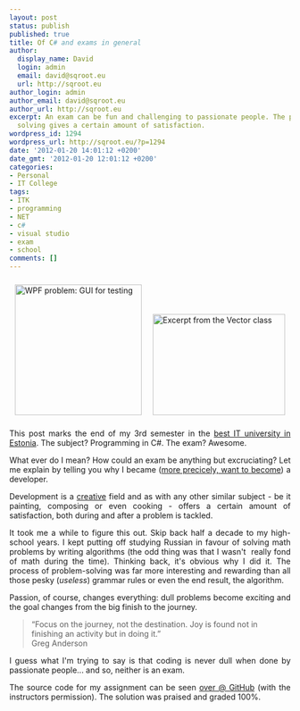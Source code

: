 ```yaml
---
layout: post
status: publish
published: true
title: Of C# and exams in general
author:
  display_name: David
  login: admin
  email: david@sqroot.eu
  url: http://sqroot.eu
author_login: admin
author_email: david@sqroot.eu
author_url: http://sqroot.eu
excerpt: An exam can be fun and challenging to passionate people. The process of problem
  solving gives a certain amount of satisfaction.
wordpress_id: 1294
wordpress_url: http://sqroot.eu/?p=1294
date: '2012-01-20 14:01:12 +0200'
date_gmt: '2012-01-20 12:01:12 +0200'
categories:
- Personal
- IT College
tags:
- ITK
- programming
- NET
- c#
- visual studio
- exam
- school
comments: []
---
```

<p><a href="http://sqroot.eu/wp-content/uploads/2012/01/vector1.png"><img class="wp-image-1295 alignnone" style="margin: 10px" src="http://sqroot.eu/wp-content/uploads/2012/01/vector1.png" alt="WPF problem: GUI for testing" width="227" height="234" /></a><a href="http://sqroot.eu/wp-content/uploads/2012/01/vector2.png"><img class="wp-image-1296 alignnone" style="margin: 10px" src="http://sqroot.eu/wp-content/uploads/2012/01/vector2.png" alt="Excerpt from the Vector class" width="237" height="181" /></a></p>
<p style="text-align: justify">This post marks the end of my 3rd semester in the <a href="http://itcollege.ee">best IT university in Estonia</a>. The subject? Programming in C#. The exam? Awesome.</p>
<p style="text-align: justify">What ever do I mean? How could an exam be anything but excruciating? Let me explain by telling you why I became (<a href="http://sqroot.eu/2011/09/be-a-developer-not-a-programmer/">more precicely, want to become</a>) a developer.</p>
<p style="text-align: justify">Development is a <span style="text-decoration: underline">creative</span> field and as with any other similar subject - be it painting, composing or even cooking - offers a certain amount of satisfaction, both during and after a problem is tackled.</p>
<p style="text-align: justify">It took me a while to figure this out. Skip back half a decade to my high-school years. I kept putting off studying Russian in favour of solving math problems by writing algorithms (the odd thing was that I wasn't  really fond of math during the time). Thinking back, it's obvious why I did it. The process of problem-solving was far more interesting and rewarding than all those pesky (<em>useless</em>) grammar rules or even the end result, the algorithm.</p>
<p style="text-align: justify">Passion, of course, changes everything: dull problems become exciting and the goal changes from the big finish to the journey.</p>
<blockquote><p>“Focus on the journey, not the destination. Joy is found not in finishing an activity but in doing it.”<br />
Greg Anderson</p></blockquote>
<p style="text-align: justify">I guess what I'm trying to say is that coding is never dull when done by passionate people... and so, neither is an exam.</p>
<p style="text-align: justify">The source code for my assignment can be seen <a href="https://github.com/anroots/ITK-projects/tree/master/C%23/Eksam/">over @ GitHub</a> (with the instructors permission). The solution was praised and graded 100%.</p>
